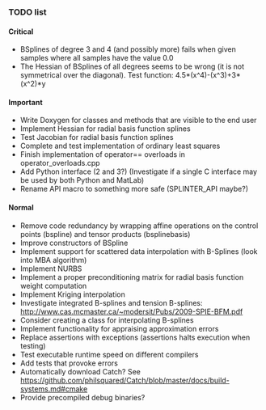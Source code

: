 ### TODO list

#### Critical
- BSplines of degree 3 and 4 (and possibly more) fails when given samples where all samples have the value 0.0
- The Hessian of BSplines of all degrees seems to be wrong (it is not symmetrical over the diagonal). Test function: 4.5*(x^4)-(x^3)+3*(x^2)*y

#### Important
- Write Doxygen for classes and methods that are visible to the end user
- Implement Hessian for radial basis function splines
- Test Jacobian for radial basis function splines
- Complete and test implementation of ordinary least squares
- Finish implementation of operator== overloads in operator_overloads.cpp
- Add Python interface (2 and 3?)  (Investigate if a single C interface may be used by both Python and MatLab)
- Rename API macro to something more safe (SPLINTER_API maybe?)

#### Normal
- Remove code redundancy by wrapping affine operations on the control points (bspline) and tensor products (bsplinebasis)
- Improve constructors of BSpline
- Implement support for scattered data interpolation with B-Splines (look into MBA algorithm)
- Implement NURBS
- Implement a proper preconditioning matrix for radial basis function weight computation
- Implement Kriging interpolation
- Investigate integrated B-splines and tension B-splines: http://www.cas.mcmaster.ca/~modersit/Pubs/2009-SPIE-BFM.pdf
- Consider creating a class for interpolating B-splines
- Implement functionality for appraising approximation errors
- Replace assertions with exceptions (assertions halts execution when testing)
- Test executable runtime speed on different compilers
- Add tests that provoke errors
- Automatically download Catch? See https://github.com/philsquared/Catch/blob/master/docs/build-systems.md#cmake
- Provide precompiled debug binaries?
